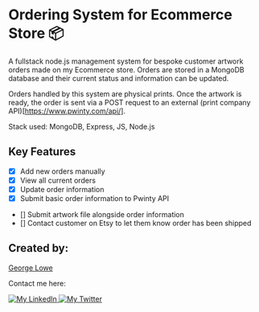 # Ordering System for Ecommerce Store 📦

A fullstack node.js management system for bespoke customer artwork orders made on my Ecommerce store. Orders are stored in a MongoDB database and their current status and information can be updated.

Orders handled by this system are physical prints. Once the artwork is ready, the order is sent via a POST request to an external (print company API)[https://www.pwinty.com/api/].

Stack used: MongoDB, Express, JS, Node.js

## Key Features

- [x] Add new orders manually
- [x] View all current orders
- [x] Update order information
- [x] Submit basic order information to Pwinty API
- [] Submit artwork file alongside order information
- [] Contact customer on Etsy to let them know order has been shipped

## Created by:

[George Lowe](https://github.com/georgelowe)

Contact me here:

<p align="left">
  <a href="https://www.linkedin.com/in/george-lowe/"> 
    <img alt="My LinkedIn" src="https://img.shields.io/badge/-LinkedIn-0072b1?style=flat&logo=Linkedin&logoColor=white" />
  </a>
  <a href="https://twitter.com/gloweio"> 
    <img alt="My Twitter" src="https://img.shields.io/badge/-Twitter-00acee?style=flat&logo=Twitter&logoColor=white" />
  </a>
</p>

